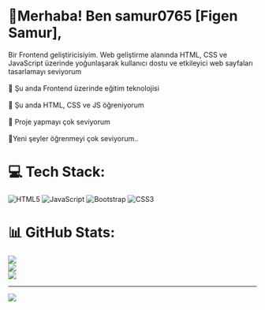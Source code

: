 
<h1>👋Merhaba! Ben samur0765 [Figen Samur],</h1> Bir Frontend geliştiricisiyim. Web geliştirme alanında HTML, CSS ve JavaScript üzerinde yoğunlaşarak kullanıcı dostu ve etkileyici web sayfaları tasarlamayı seviyorum<br><br>🔭 Şu anda Frontend üzerinde eğitim teknolojisi<br><br>🌱 Şu anda HTML, CSS ve JS öğreniyorum<br><br>💫 Proje yapmayı çok seviyorum<br><br>💫Yeni şeyler öğrenmeyi çok seviyorum..


# 💻 Tech Stack:
![HTML5](https://img.shields.io/badge/html5-%23E34F26.svg?style=for-the-badge&logo=html5&logoColor=white) ![JavaScript](https://img.shields.io/badge/javascript-%23323330.svg?style=for-the-badge&logo=javascript&logoColor=%23F7DF1E) ![Bootstrap](https://img.shields.io/badge/bootstrap-%238511FA.svg?style=for-the-badge&logo=bootstrap&logoColor=white) ![CSS3](https://img.shields.io/badge/css3-%231572B6.svg?style=for-the-badge&logo=css3&logoColor=white)
# 📊 GitHub Stats:
![](https://github-readme-stats.vercel.app/api?username=samur0765&theme=dark&hide_border=true&include_all_commits=true&count_private=true)<br/>
![](https://github-readme-streak-stats.herokuapp.com/?user=samur0765&theme=dark&hide_border=true)<br/>
![](https://github-readme-stats.vercel.app/api/top-langs/?username=samur0765&theme=dark&hide_border=true&include_all_commits=true&count_private=true&layout=compact)

---
[![](https://visitcount.itsvg.in/api?id=samur0765&icon=0&color=0)](https://visitcount.itsvg.in)

<!-- Proudly created with GPRM ( https://gprm.itsvg.in ) -->
